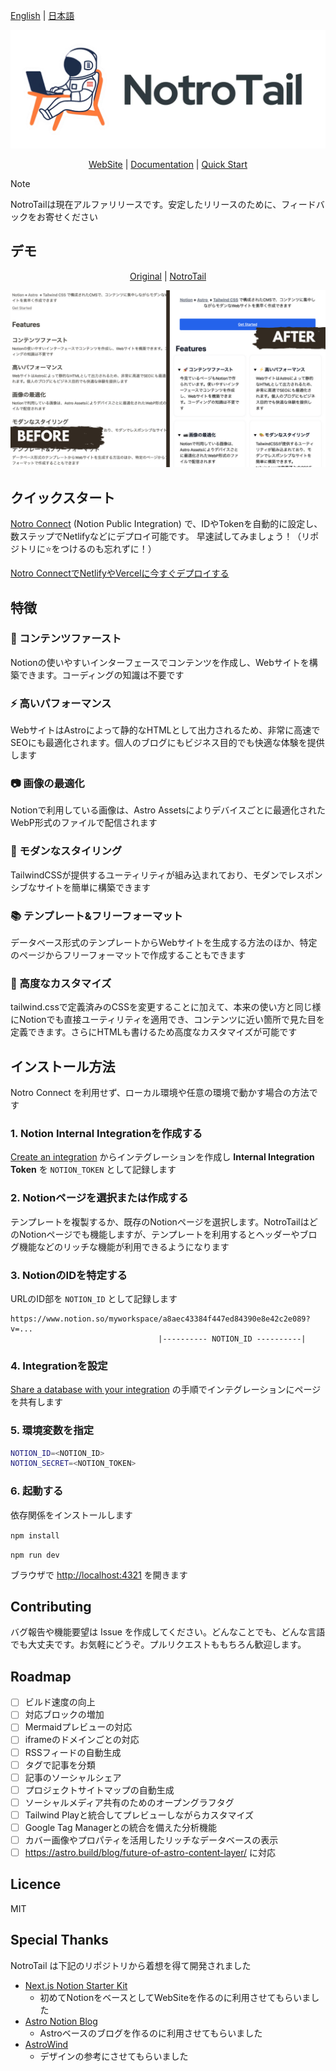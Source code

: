 <p>
<a href="README.ja.md">English</a>
 | 
<a href="./README.ja.md">日本語</a>
<!-- |
<a href="./README.zh.md">中文</a>
 |
<a href="./README.ko.md">한국어</a>-->
</p>

![NotroTail.webp](docs%2Fpublic%2FNotroTail.webp)

<p align="center">
<a href="https://notrotail.mosugi.com">WebSite</a>
 | 
<a href="https://notrotail.mosugi.com/doc">Documentation</a>
 | 
<a href="https://notro.mosugi.com">Quick Start</a>
</p>

> [!NOTE]
> NotroTailは現在アルファリリースです。安定したリリースのために、フィードバックをお寄せください

## デモ

<p align="center">
<a href="https://mosugeek.notion.site/NotroTail-f3d908099c714fbfa6c4d792d1b6d3f2">Original</a>
 | 
<a href="https://notrotail.mosugi.com">NotroTail</a>
</p>

![BeforeAfter.png](docs%2Fpublic%2FBeforeAfter.png)

## クイックスタート

[Notro Connect](https://notro.mosugi.com/) (Notion Public Integration) で、IDやTokenを自動的に設定し、数ステップでNetlifyなどにデプロイ可能です。
早速試してみましょう！（リポジトリに⭐️をつけるのも忘れずに！）

[Notro ConnectでNetlifyやVercelに今すぐデプロイする](https://notro.mosugi.com/)

## 特徴

### 🚀 コンテンツファースト

Notionの使いやすいインターフェースでコンテンツを作成し、Webサイトを構築できます。コーディングの知識は不要です

### ⚡️ 高いパフォーマンス

WebサイトはAstroによって静的なHTMLとして出力されるため、非常に高速でSEOにも最適化されます。個人のブログにもビジネス目的でも快適な体験を提供します

### 📷 画像の最適化

Notionで利用している画像は、Astro Assetsによりデバイスごとに最適化されたWebP形式のファイルで配信されます

### 🎨 モダンなスタイリング

TailwindCSSが提供するユーティリティが組み込まれており、モダンでレスポンシブなサイトを簡単に構築できます

### 📚 テンプレート&フリーフォーマット

データベース形式のテンプレートからWebサイトを生成する方法のほか、特定のページからフリーフォーマットで作成することもできます

### 🔧 高度なカスタマイズ

tailwind.cssで定義済みのCSSを変更することに加えて、本来の使い方と同じ様にNotionでも直接ユーティリティを適用でき、コンテンツに近い箇所で見た目を定義できます。さらにHTMLも書けるため高度なカスタマイズが可能です

## インストール方法

Notro Connect を利用せず、ローカル環境や任意の環境で動かす場合の方法です

### 1. Notion Internal Integrationを作成する

[Create an integration](https://developers.notion.com/docs/create-a-notion-integration##step-1-create-an-integration) からインテグレーションを作成し **Internal Integration Token** を `NOTION_TOKEN` として記録します

### 2. Notionページを選択または作成する

テンプレートを複製するか、既存のNotionページを選択します。NotroTailはどのNotionページでも機能しますが、テンプレートを利用するとヘッダーやブログ機能などのリッチな機能が利用できるようになります

### 3. NotionのIDを特定する

URLのID部を `NOTION_ID` として記録します

```plaintext
https://www.notion.so/myworkspace/a8aec43384f447ed84390e8e42c2e089?v=...
                                 |---------- NOTION_ID ----------|
```

### 4. Integrationを設定

 [Share a database with your integration](https://developers.notion.com/docs/create-a-notion-integration##step-2-share-a-database-with-your-integration) の手順でインテグレーションにページを共有します

### 5. 環境変数を指定

```bash
NOTION_ID=<NOTION_ID>
NOTION_SECRET=<NOTION_TOKEN>
```

### 6. 起動する

依存関係をインストールします

`npm install`

`npm run dev`

ブラウザで [http://localhost:4321](http://localhost:4321/) を開きます

## **Contributing**

バグ報告や機能要望は Issue を作成してください。どんなことでも、どんな言語でも大丈夫です。お気軽にどうぞ。プルリクエストももちろん歓迎します。

## Roadmap

- [ ] ビルド速度の向上
- [ ] 対応ブロックの増加
- [ ] Mermaidプレビューの対応
- [ ] iframeのドメインごとの対応
- [ ] RSSフィードの自動生成
- [ ] タグで記事を分類
- [ ] 記事のソーシャルシェア
- [ ] プロジェクトサイトマップの自動生成
- [ ] ソーシャルメディア共有のためのオープングラフタグ
- [ ] Tailwind Playと統合してプレビューしながらカスタマイズ
- [ ] Google Tag Managerとの統合を備えた分析機能
- [ ] カバー画像やプロパティを活用したリッチなデータベースの表示
- [ ] https://astro.build/blog/future-of-astro-content-layer/ に対応

## Licence

MIT

## Special Thanks

NotroTail は下記のリポジトリから着想を得て開発されました

- [Next.js Notion Starter Kit](https://github.com/transitive-bullshit/nextjs-notion-starter-kit)
    - 初めてNotionをベースとしてWebSiteを作るのに利用させてもらいました
- [Astro Notion Blog](https://github.com/otoyo/astro-notion-blog)
    - Astroベースのブログを作るのに利用させてもらいました
- [AstroWind](https://github.com/onwidget/astrowind)
    - デザインの参考にさせてもらいました
